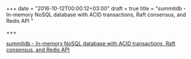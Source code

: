 +++
date = "2016-10-12T00:00:12+03:00"
draft = true
title = "summitdb - In-memory NoSQL database with ACID transactions, Raft consensus, and Redis API "

+++

<p><a href="https://t.co/gvOw8RP0kg">summitdb - In-memory NoSQL database with ACID transactions, Raft consensus, and Redis API </a></p>
